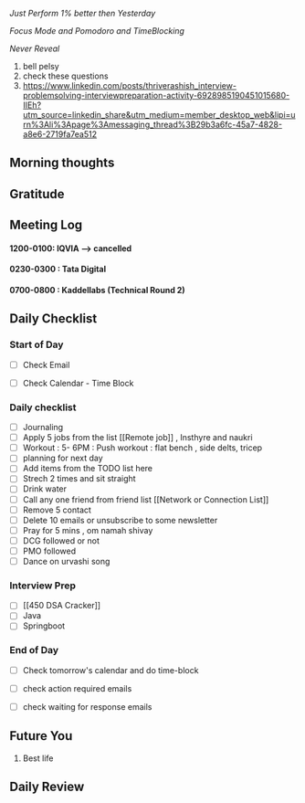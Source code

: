 *Just Perform 1% better then Yesterday*
 
 *Focus Mode and Pomodoro and TimeBlocking* 

 *Never Reveal*


1. bell pelsy
2. check these questions
3. https://www.linkedin.com/posts/thriverashish_interview-problemsolving-interviewpreparation-activity-6928985190451015680-IIEh?utm_source=linkedin_share&utm_medium=member_desktop_web&lipi=urn%3Ali%3Apage%3Amessaging_thread%3B29b3a6fc-45a7-4828-a8e6-2719fa7ea512




## Morning thoughts

## Gratitude

## Meeting Log


#### 1200-0100: IQVIA  --> cancelled
#### 0230-0300 : Tata Digital
#### 0700-0800 : Kaddellabs (Technical Round 2)




## Daily Checklist 

### Start of Day

- [ ] Check Email

- [ ] Check Calendar - Time Block


### Daily checklist

- [ ] Journaling
- [ ] Apply 5 jobs from the list  [[Remote job]] , Insthyre and naukri
- [ ] Workout : 5- 6PM : Push workout : flat bench , side delts, tricep
- [ ] planning for next day
- [ ] Add items from the TODO list here
- [ ] Strech 2 times and sit straight
- [ ] Drink water 
- [ ] Call any one friend from friend list [[Network or Connection List]]
- [ ] Remove 5 contact
- [ ] Delete 10 emails or unsubscribe to some newsletter
- [ ] Pray for 5 mins , om namah shivay
- [ ] DCG followed or not 
- [ ] PMO followed
- [ ] Dance on urvashi song 

### Interview Prep
- [ ] [[450 DSA Cracker]]
- [ ] Java 
- [ ] Springboot

### End of Day
- [ ] Check tomorrow's calendar and do time-block
- [ ] check action required emails
- [ ] check waiting for response emails 


## Future You
1. Best life 
## Daily Review  

